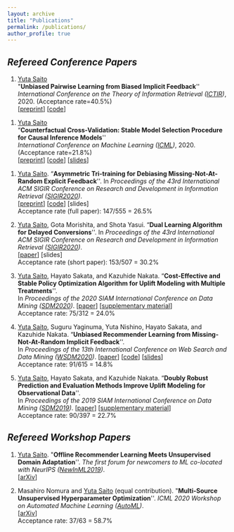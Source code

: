 ```yaml
---
layout: archive
title: "Publications"
permalink: /publications/
author_profile: true
---
```


## _Refereed Conference Papers_


1. <u>Yuta Saito</u> <br>
"**Unbiased Pairwise Learning from Biased Implicit Feedback**'' <br>
_International Conference on the Theory of Information Retrieval ([ICTIR](https://ictir2020.org/))_, 2020.  (Acceptance rate=40.5%) <br>
[[preprint](https://usaito.github.io/files/ICTIR2020_UBPR.pdf)] [[code](https://github.com/usaito/unbiased-pairwise-rec)] <br>
<!-- Acceptance rate: 17/42 = 21.8% -->

1. <u>Yuta Saito</u> <br>
“**Counterfactual Cross-Validation: Stable Model Selection Procedure for Causal Inference Models**'' <br>
_International Conference on Machine Learning ([ICML](https://icml.cc/))_, 2020. (Acceptance rate=21.8%)<br>
[[preprint](https://usaito.github.io/files/ICML2020_CFCV.pdf)] [[code](https://github.com/usaito/counterfactual-cv)] [[slides](https://usaito.github.io/files/cfcv-slide.pdf)] <br>
<!-- Acceptance rate: 1088/4990 = 21.8% -->

1. <u>Yuta Saito</u>.
“**Asymmetric Tri-training for Debiasing Missing-Not-At-Random Explicit Feedback**''.
In _Proceedings of the 43rd International ACM SIGIR Conference on Research and Development in Information Retrieval ([SIGIR2020](https://sigir.org/sigir2020/))_. <br>
[[preprint](https://usaito.github.io/files/SIGIR2020_ATMF.pdf)] [[code](https://github.com/usaito/asymmetric-tri-rec-real)] [slides] <br>
Acceptance rate (full paper): 147/555 = 26.5%

1. <u>Yuta Saito</u>, Gota Morishita, and Shota Yasui.
“**Dual Learning Algorithm for Delayed Conversions**''.
In _Proceedings of the 43rd International ACM SIGIR Conference on Research and Development in Information Retrieval ([SIGIR2020](https://sigir.org/sigir2020/))_. <br>
[[paper](https://arxiv.org/abs/1910.01847)] [slides] <br>
Acceptance rate (short paper): 153/507 = 30.2%

1. <u>Yuta Saito</u>, Hayato Sakata, and Kazuhide Nakata. “**Cost-Effective and Stable Policy Optimization Algorithm for Uplift Modeling with Multiple Treatments**''. <br>
In _Proceedings of the 2020 SIAM International Conference on Data Mining ([SDM2020](https://www.siam.org/conferences/cm/conference/sdm20))_.
[[paper](https://epubs.siam.org/doi/abs/10.1137/1.9781611976236.46)] [[supplementary material](https://usaito.github.io/files/varts.pdf)] <br>
Acceptance rate: 75/312 = 24.0%

1. <u>Yuta Saito</u>, Suguru Yaginuma, Yuta Nishino, Hayato Sakata, and Kazuhide Nakata.
“**Unbiased Recommender Learning from Missing-Not-At-Random Implicit Feedback**''. <br>
In _Proceedings of the 13th International Conference on Web Search and Data Mining ([WSDM2020](http://www.wsdm-conference.org/2020/registration.php))_.
[[paper](https://dl.acm.org/doi/abs/10.1145/3336191.3371783)] [[code](https://github.com/usaito/unbiased-implicit-rec-real)] [[slides](https://usaito.github.io/files/relmf-slide.pdf)] <br>
Acceptance rate: 91/615 = 14.8%

1. <u>Yuta Saito</u>, Hayato Sakata, and Kazuhide Nakata.
“**Doubly Robust Prediction and Evaluation Methods Improve Uplift Modeling for Observational Data**''. <br>
In _Proceedings of the 2019 SIAM International Conference on Data Mining ([SDM2019](https://www.siam.org/conferences/cm/conference/sdm19))_.
[[paper](https://epubs.siam.org/doi/abs/10.1137/1.9781611975673.53)] [[supplementary material](https://usaito.github.io/files/SDM19_appendix.pdf)] <br>
Acceptance rate: 90/397 = 22.7%

<!-- 1. Unbiased Pairwise Learning from Biased Implicit Feedback [[preprint](https://usaito.github.io/files/ICTIR2020_UBPR.pdf)] [[code](https://github.com/usaito/unbiased-pairwise-rec)]<br>
**Yuta Saito** <br>
In *Proceedings of 6th ACM SIGIR International Conference on the Theory of Information Retrieval* ([ICTIR2020](https://ictir2020.org/#about)) <br>
Acceptance rate (full paper): 17/42 = 40.5%) -->

<!-- 1. Counterfactual Cross-Validation: Stable Model Selection Procedure for Causal Inference Models  [[preprint](https://usaito.github.io/files/ICML2020_CFCV.pdf)] [[code](https://github.com/usaito/counterfactual-cv)] [[slides](https://usaito.github.io/files/cfcv-slide.pdf)]<br>
**Yuta Saito** and Shota Yasui <br>
In _Proceedings of 37th International Conference on Machine Learning ([ICML2020](https://icml.cc/))_. <br>
Acceptance rate: 1088/4990 = 21.8% -->

<!-- 1. Asymmetric Tri-training for Debiasing Missing-Not-At-Random Explicit Feedback [[preprint](https://usaito.github.io/files/SIGIR2020_ATMF.pdf)] [[code](https://github.com/usaito/asymmetric-tri-rec-real)] [slides] <br>
**Yuta Saito** <br>
In _Proceedings of the 43rd International ACM SIGIR Conference on Research and Development in Information Retrieval ([SIGIR2020](https://sigir.org/sigir2020/))_. <br>
Acceptance rate (full paper): 147/555 = 26.5% -->


<!-- 1. Dual Learning Algorithm for Delayed Conversions [[preprint](https://arxiv.org/abs/1910.01847)] [slides] <br>
**Yuta Saito**, Gota Morishita, and Shota Yasui <br>
In _Proceedings of the 43rd International ACM SIGIR Conference on Research and Development in Information Retrieval ([SIGIR2020](https://sigir.org/sigir2020/))_. <br>
Acceptance rate (short paper): 153/507 = 30.2% -->


<!-- 1. [Cost-Effective and Stable Policy Optimization Algorithm for Uplift Modeling with Multiple Treatments]((https://epubs.siam.org/doi/abs/10.1137/1.9781611976236.46)) [[supplementary material](https://usaito.github.io/files/varts.pdf)] <br>
**Yuta Saito**, Hayato Sakata, and Kazuhide Nakata <br>
In _Proceedings of the 2020 SIAM International Conference on Data Mining ([SDM2020](https://www.siam.org/conferences/cm/conference/sdm20))_ <br>
Acceptance rate: 75/312 = 24.0% -->

<!-- 1. [Unbiased Recommender Learning from Missing-Not-At-Random Implicit Feedback](https://dl.acm.org/doi/abs/10.1145/3336191.3371783) [[code](https://github.com/usaito/unbiased-implicit-rec-real)] [[slides](https://usaito.github.io/files/relmf-slide.pdf)]
**Yuta Saito**, Suguru Yaginuma, Yuta Nishino, Hayato Sakata, and Kazuhide Nakata <br>
In _Proceedings of the 13th International Conference on Web Search and Data Mining ([WSDM2020](http://www.wsdm-conference.org/2020/registration.php))_ <br>
Acceptance rate: 91/615 = 14.8% -->

<!-- 1. [Doubly Robust Prediction and Evaluation Methods Improve Uplift Modeling for Observational Data](https://www.siam.org/conferences/cm/conference/sdm19) [[supplementary material](https://usaito.github.io/files/SDM19_appendix.pdf)] [[poster](https://usaito.github.io/files/SDM19_poster.pdf)] <br>
**Yuta Saito**, Hayato Sakata, and Kazuhide Nakata <br>
In _Proceedings of the 2019 SIAM International Conference on Data Mining ([SDM2019](https://www.siam.org/conferences/cm/conference/sdm19))_ <br>
Acceptance rate: 90/397 = 22.7% -->


## _Refereed Workshop Papers_

1. <u>Yuta Saito</u>. "**Offline Recommender Learning Meets Unsupervised Domain Adaptation**''.
_The first forum for newcomers to ML co-located with NeurIPS ([NewInML2019](https://nehzux.github.io/NewInML2019/))_. <br>
[[arXiv](https://arxiv.org/abs/1910.07295)]

1. Masahiro Nomura and <u>Yuta Saito</u> (equal contribution). "**Multi-Source Unsupervised Hyperparameter Optimization**''.
_ICML 2020 Workshop on Automated Machine Learning ([AutoML](https://sites.google.com/view/automl2020/home?authuser=0))_. <br>
[[arXiv](https://arxiv.org/abs/2006.10600)] <br>
Acceptance rate: 37/63 = 58.7%

<!--
1. Unbiased Lift-based Bidding System <br>
Daisuke Moriwaki, Yuta Hayakawa, Isshu Munemasa, <u>Yuta Saito</u>, and Akira Matsui <br>

1. A Large-scale Open Dataset for Bandit Algorithms [[arXiv]]() [[code]()] <br>
<u>Yuta Saito</u>, Shunsuke Aihara, Megumi Matsutani, and Yusuke Narita
-->
